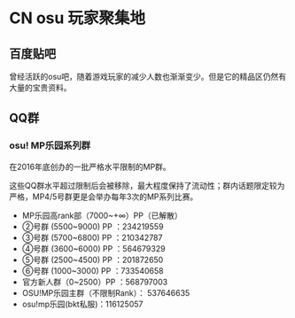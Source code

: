 # CN osu 玩家聚集地

## 百度贴吧

曾经活跃的osu吧，随着游戏玩家的减少人数也渐渐变少。但是它的精品区仍然有大量的宝贵资料。

## QQ群

### osu! MP乐园系列群

在2016年底创办的一批严格水平限制的MP群。

这些QQ群水平超过限制后会被移除，最大程度保持了流动性；群内话题限定较为严格，MP4/5号群更是会举办每年3次的MP系列比赛。

* MP乐园高rank部（7000~+∞）PP（已解散）
* ②号群 \(5500~9000\) PP ：234219559
* ③号群 \(5700~6800\) PP ：210342787
* ④号群 \(3600~6000\) PP ：564679329
* ⑤号群 \(2500~4500\) PP ：201872650
* ⑥号群 \(1000~3000\) PP ：733540658
* 官方新人群（0~2500）PP ：568797003
* OSU!MP乐园主群（不限制Rank）： 537646635
* osu!mp乐园\(bkt私服\)：116125057

